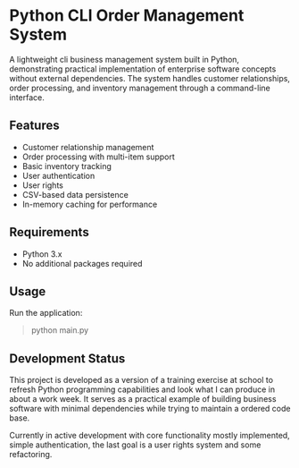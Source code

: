 # Python CLI Order Management System

A lightweight cli business management system built in Python, demonstrating practical implementation of enterprise software concepts without external dependencies. The system handles customer relationships, order processing, and inventory management through a command-line interface.

## Features
- Customer relationship management
- Order processing with multi-item support
- Basic inventory tracking
- User authentication
- User rights
- CSV-based data persistence
- In-memory caching for performance

## Requirements
- Python 3.x
- No additional packages required

## Usage
Run the application:

> python main.py

## Development Status
This project is developed as a version of a training exercise at school to refresh Python programming capabilities and look what I can produce in about a work week. It serves as a practical example of building business software with minimal dependencies while trying to maintain a ordered code base. 

Currently in active development with core functionality mostly implemented, simple authentication, the last goal is a user rights system and some refactoring.
